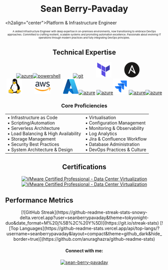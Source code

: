 <h1 align="center">Sean Berry-Pavaday</h1>

<h2align="center">Platform & Infrastructure Engineer</h2>
<p align="center" style="font-size: 8px;">A skilled Infrastructure Engineer with deep expertise in on-premises environments, now transitioning to embrace DevOps approaches. Committed to crafting resilient, scalable systems and promoting automation excellence. Passionate about evolving IT operations through modern practices and fully integrating DevOps principles.</p>


<h2 align="center">Technical Expertise</h2>
<p align="center"><a href="https://www.vmware.com/" target="_blank" rel="noreferrer"><img src="https://www.freepnglogos.com/uploads/vmware-png-logo/vmware-administration-essentials-including-admin-png-logo--15.png" alt="azure" width="50" height="50"/></a><a href="https://powershell.org/" target="_blank" rel="noreferrer" style="margin-right: 40px;"><img src="https://gist.githubusercontent.com/Xainey/d5bde7d01dcbac51ac951810e94313aa/raw/6c858c46726541b48ddaaebab29c41c07a196394/PowerShell.svg" alt="powershell" width="50" height="50"/></a><a href="https://git-scm.com/" target="_blank" rel="noreferrer" style="margin-right: 40px;"><img src="https://www.vectorlogo.zone/logos/git-scm/git-scm-icon.svg" alt="git" width="50" height="50"/></a><a href="https://www.terraform.io/" target="_blank" rel="noreferrer" style="margin-right: 40px;"><img src="https://raw.githubusercontent.com/devicons/devicon/ca28c779441053191ff11710fe24a9e6c23690d6/icons/terraform/terraform-original.svg" alt="terraform" width="50" height="50"/></a><a href="https://www.ansible.com/" target="_blank" rel="noreferrer" style="margin-right: 40px;"><img src="https://github.com/devicons/devicon/raw/master/icons/ansible/ansible-original.svg" alt="ansible" width="50" height="50"/></a> <a href="https://www.linux.org/" target="_blank" rel="noreferrer" style="margin-right: 40px;"><img src="https://raw.githubusercontent.com/devicons/devicon/master/icons/linux/linux-original.svg" alt="linux" width="50" height="50"/></a><a href="https://aws.amazon.com" target="_blank" rel="noreferrer" style="margin-right: 40px;"><img src="https://raw.githubusercontent.com/devicons/devicon/master/icons/amazonwebservices/amazonwebservices-original-wordmark.svg" alt="aws" width="50" height="50"/></a><a href="https://azure.microsoft.com/" target="_blank" rel="noreferrer"><img src="https://github.com/devicons/devicon/raw/master/icons/azure/azure-original.svg" alt="azure" width="50" height="50"/></a><a href="https://prometheus.io/" target="_blank" rel="noreferrer"><img src="https://upload.wikimedia.org/wikipedia/commons/thumb/3/38/Prometheus_software_logo.svg/1200px-Prometheus_software_logo.svg.png" alt="azure" width="50" height="50"/></a>
 <a href="https://www.purestorage.com" target="_blank" rel="noreferrer"><img src="https://cdn.worldvectorlogo.com/logos/pure-storage.svg" alt="azure" width="50" height="50"/></a><a href="https://www.atlassian.com/software/jira" target="_blank" rel="noreferrer"><img src="https://github.com/devicons/devicon/blob/master/icons/jira/jira-original.svg" alt="azure" width="50" height="50"/></a><a href="https://www.sumologic.com/" target="_blank" rel="noreferrer"><img src="https://static-00.iconduck.com/assets.00/sumologic-icon-512x512-f0vls53x.png" alt="azure" width="50" height="50"/></a><a href="https://www.hpe.com/uk/en/home.html" target="_blank" rel="noreferrer"><img src="https://companieslogo.com/img/orig/HPE_BIG.D-edfece68.png?t=1720244492" alt="azure" width="100" height="50"/></a>
</p>


<h3 align="center">Core Proficiencies</h3>
<div align="center">
<table>
  <tr>
    <td>
      ▪ Infrastructure as Code<br>
      ▪ Scripting/Automation<br>
      ▪ Serverless Architecture<br>        
      ▪ Load Balancing & High Availability<br> 
      ▪ Storage Management<br>  
      ▪ Security Best Practices<br> 
      ▪ System Architecture & Design
    </td>
    <td>
      ▪ Virtualisation<br>
      ▪ Configuration Management<br>
      ▪ Monitoring & Observability<br>
      ▪ Log Analytics<br>
      ▪ Jira & Confluence Workflow<br>
      ▪ Database Administration<br>
      ▪ DevOps Practices & Culture
    </td>
  </tr>
</table>
</div>


<h2 align="center">Certifications</h2>
<p align="center">
 <p align="center">
  <a href="https://www.credly.com/badges/53f2fb80-6a9d-4aac-a11c-c8c57a6a7df0?source=linked_in_profile" target="_blank" rel="noreferrer">
    <img src="https://images.credly.com/size/340x340/images/d17db04c-7c17-4bb6-ac91-e287dfb3340c/VMware_Cert_P_DCV.png" alt="VMware Certified Professional - Data Center Virtualization" width="150" height="150"/><a href="https://www.credly.com/badges/0f77880b-ac01-4cbd-a4cd-b031f15c602d?source=linked_in_profile" target="_blank" rel="noreferrer">
    <img src="https://images.credly.com/size/340x340/images/00634f82-b07f-4bbd-a6bb-53de397fc3a6/image.png" alt="VMware Certified Professional - Data Center Virtualization" width="150" height="150"/>
  </a>
</p>

## Performance Metrics
<div align="center">
[![GitHub Streak](https://github-readme-streak-stats-snowy-delta.vercel.app?user=seanberrypavaday&theme=tokyonight-duo&date_format=M%20j%5B%2C%20Y%5D)](https://git.io/streak-stats)
[![Top Languages](https://github-readme-stats.vercel.app/api/top-langs/?username=seanberrypavaday&layout=compact&theme=github_dark&hide_border=true)](https://github.com/anuraghazra/github-readme-stats)
</div>


<h4 align="center">Connect with me:</h4>
<p align="center">
<a href="https://linkedin.com/in/sean-berry-pavaday" target="blank"><img align="center" src="https://raw.githubusercontent.com/rahuldkjain/github-profile-readme-generator/master/src/images/icons/Social/linked-in-alt.svg" alt="sean-berry-pavaday" height="30" width="40" /></a>
</p>

